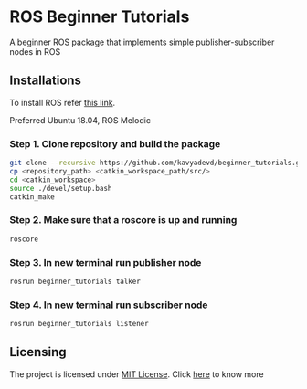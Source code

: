 # ROS Beginner Tutorials

A beginner ROS package that implements simple publisher-subscriber nodes in ROS


## Installations

To install ROS refer [this link](http://wiki.ros.org/ROS/Installation).

Preferred Ubuntu 18.04, ROS Melodic


### Step 1. Clone repository and build the package
```bash
git clone --recursive https://github.com/kavyadevd/beginner_tutorials.git
cp <repository_path> <catkin_workspace_path/src/>
cd <catkin_workspace>
source ./devel/setup.bash
catkin_make
```

### Step 2. Make sure that a roscore is up and running
```bash
roscore
```
### Step 3. In new terminal run publisher node 
```bash
rosrun beginner_tutorials talker
```
### Step 4.  In new terminal run subscriber node 
```bash
rosrun beginner_tutorials listener
```


## Licensing
The project is licensed under [MIT License](https://opensource.org/licenses/MIT). Click [here](https://github.com/kavyadevd/beginner_tutorials/blob/main/LICENSE) to know more
